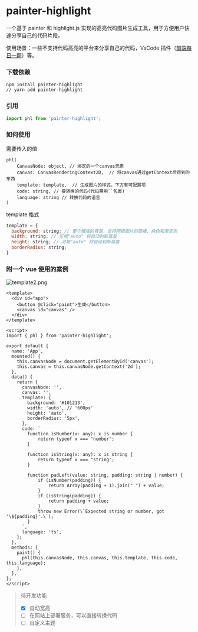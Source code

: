 # painter-highlight

一个基于 painter 和 highlight.js 实现的高亮代码图片生成工具，用于方便用户快速分享自己的代码片段。

使用场景：一些不支持代码高亮的平台来分享自己的代码，VsCode 插件（[前端每日一题](https://github.com/Huang-LM/front-end-daily-question)）等。

### 下载依赖

```
npm install painter-highlight
// yarn add painter-highlight
```

### 引用

```js
import phl from 'painter-highlight';
```

### 如何使用

需要传入的值

```tsx
phl(
    CanvasNode: object, // 绑定的一个canvas元素
    canvas: CanvasRenderingContext2D,  // 将canvas通过getContext后得到的东西
    template: template,  // 生成图片的样式，下方有可配置项
    code: string, // 要转换的代码(代码需用``包裹)
    language: string // 转换代码的语言
)
```

template 格式

```js
template = {
  background: string; // 整个模版的背景，支持网络图片的链接、纯色和渐变色
  width: string; // 可填"auto" 将自动判断宽度
  height: string; // 可填"auto" 将自动判断高度
  borderRadius: string;
}
```

### 附一个 vue 使用的案例

![template2.png](https://i.loli.net/2021/10/14/2qxOBmuJISnXFEl.png)

```vue
<template>
  <div id="app">
    <button @click="paint">生成</button>
    <canvas id="canvas" />
  </div>
</template>

<script>
import { phl } from 'painter-highlight';

export default {
  name: 'App',
  mounted() {
    this.canvasNode = document.getElementById('canvas');
    this.canvas = this.canvasNode.getContext('2d');
  },
  data() {
    return {
      canvasNode: '',
      canvas: '',
      template: {
        background: '#101213',
        width: 'auto', // '600px'
        height: 'auto',
        borderRadius: '5px',
      },
      code: `
        function isNumber(x: any): x is number {
            return typeof x === "number";
        }

        function isString(x: any): x is string {
            return typeof x === "string";
        }

        function padLeft(value: string, padding: string | number) {
            if (isNumber(padding)) {
                return Array(padding + 1).join(" ") + value;
            }
            if (isString(padding)) {
                return padding + value;
            }
            throw new Error(\`Expected string or number, got '\${padding}'.\`);
        }
      `,
      language: 'ts',
    };
  },
  methods: {
    paint() {
      phl(this.canvasNode, this.canvas, this.template, this.code, this.language);
    },
  },
};
</script>
```

> 待开发功能
>
> - [x] 自动宽高
> - [ ] 在网站上部署服务，可以直接转换代码
> - [ ] 自定义主题
